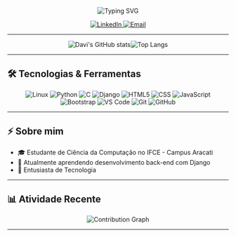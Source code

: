 <p align="center">
  <img src="https://readme-typing-svg.herokuapp.com?font=Fira+Code&weight=600&size=22&pause=1000&color=FFDD00&center=true&vCenter=true&width=435&lines=Olá+Me+chamo+Davi+Moreira!+🖐️" alt="Typing SVG" />
</p>


<p align="center">
  <a href="https://www.linkedin.com/in/daavimoreira/">
    <img src="https://img.shields.io/badge/LinkedIn-0077B5?style=for-the-badge&logo=linkedin&logoColor=white" alt="LinkedIn">
  </a>
  <a href="mailto:davimoreirax2021@gmail.com">
    <img src="https://img.shields.io/badge/Gmail-D14836?style=for-the-badge&logo=gmail&logoColor=white" alt="Email">
  </a>
</p>


---

<p style="display: flex; justify-content: center; align-items: center;">
  <img src="https://github-readme-stats.vercel.app/api?username=daavim&show_icons=true&theme=highcontrast" alt="Davi's GitHub stats"/>
  <img src="https://github-readme-stats.vercel.app/api/top-langs/?username=daavim&layout=compact&theme=highcontrast" alt="Top Langs"/>
  
</p>




---


## 🛠️ Tecnologias & Ferramentas

<p align="center">
  <img src="https://img.shields.io/badge/Linux-FCC624?style=for-the-badge&logo=linux&logoColor=black" alt="Linux" />
  <img src="https://img.shields.io/badge/Python-14354C?style=for-the-badge&logo=python&logoColor=white" alt="Python" />
  <img src="https://img.shields.io/badge/C-00599C?style=for-the-badge&logo=c&logoColor=white" alt="C" />
  <img src="https://img.shields.io/badge/Django-092E20?style=for-the-badge&logo=django&logoColor=white" alt="Django" />
  <img src="https://img.shields.io/badge/HTML5-E34F26?style=for-the-badge&logo=html5&logoColor=white" alt="HTML5" />
  <img src="https://img.shields.io/badge/CSS3-1572B6?style=for-the-badge&logo=css3&logoColor=white" alt="CSS" />
  <img src="https://img.shields.io/badge/JavaScript-F7DF1E?style=for-the-badge&logo=javascript&logoColor=black" alt="JavaScript" />
  <img src="https://img.shields.io/badge/Bootstrap-563D7C?style=for-the-badge&logo=bootstrap&logoColor=white" alt="Bootstrap" />
  <img src="https://img.shields.io/badge/VS%20Code-007ACC?style=for-the-badge&logo=visual-studio-code&logoColor=white" alt="VS Code" />
  <img src="https://img.shields.io/badge/Git-F05032?style=for-the-badge&logo=git&logoColor=white" alt="Git" />
  <img src="https://img.shields.io/badge/GitHub-181717?style=for-the-badge&logo=github&logoColor=white" alt="GitHub" />
</p>


---


## ⚡ Sobre mim

- 🎓 Estudante de Ciência da Computação no IFCE - Campus Aracati
- 🌱 Atualmente aprendendo desenvolvimento back-end com Django
- 🐧 Entusiasta de Tecnologia


---


## 📊 Atividade Recente

<p align="center">
  <img src="https://github-readme-activity-graph.vercel.app/graph?username=daavim&theme=react-dark" alt="Contribution Graph" />
</p>


---
